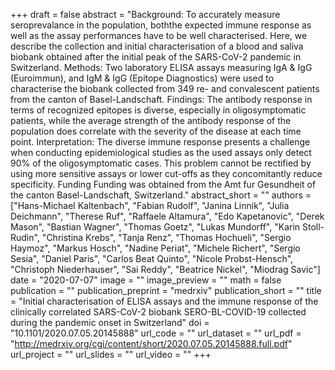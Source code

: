 +++
draft = false
abstract = "Background: To accurately measure seroprevalance in the population, boththe expected immune response as well as the assay performances have to be well characterised. Here, we describe the collection and initial characterisation of a blood and saliva biobank obtained after the initial peak of the SARS-CoV-2 pandemic in Switzerland. Methods: Two laboratory ELISA assays measuring IgA & IgG (Euroimmun), and IgM & IgG (Epitope Diagnostics) were used to characterise the biobank collected from 349 re- and convalescent patients from the canton of Basel-Landschaft. Findings: The antibody response in terms of recognized epitopes is diverse, especially in oligosymptomatic patients, while the average strength of the antibody response of the population does correlate with the severity of the disease at each time point. Interpretation: The diverse immune response presents a challenge when conducting epidemiological studies as the used assays only detect 90% of the oligosymptomatic cases. This problem cannot be rectified by using more sensitive assays or lower cut-offs as they concomitantly reduce specificity. Funding Funding was obtained from the Amt fur Gesundheit of the canton Basel-Landschaft, Switzerland."
abstract_short = ""
authors = ["Hans-Michael Kaltenbach", "Fabian Rudolf", "Janina Linnik", "Julia Deichmann", "Therese Ruf", "Raffaele Altamura", "Edo Kapetanovic", "Derek Mason", "Bastian Wagner", "Thomas Goetz", "Lukas Mundorff", "Karin Stoll-Rudin", "Christina Krebs", "Tanja Renz", "Thomas Hochueli", "Sergio Haymoz", "Markus Hosch", "Nadine Periat", "Michele Richert", "Sergio Sesia", "Daniel Paris", "Carlos Beat Quinto", "Nicole Probst-Hensch", "Christoph Niederhauser", "Sai Reddy", "Beatrice Nickel", "Miodrag Savic"]
date = "2020-07-07"
image = ""
image_preview = ""
math = false
publication = ""
publication_preprint = "medrxiv"
publication_short = ""
title = "Initial characterisation of ELISA assays and the immune response of the clinically correlated SARS-CoV-2 biobank SERO-BL-COVID-19 collected during the pandemic onset in Switzerland"
doi = "10.1101/2020.07.05.20145888"
url_code = ""
url_dataset = ""
url_pdf = "http://medrxiv.org/cgi/content/short/2020.07.05.20145888.full.pdf"
url_project = ""
url_slides = ""
url_video = ""
+++